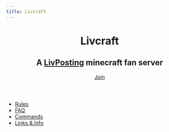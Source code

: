 ```yaml
---
title: Livcraft
---
```

<header>

# Livcraft
## A [LivPosting](https://www.twitch.tv/livposting) minecraft fan server

<span class="join">[Join](join.md)</span>

</header>

- [Rules](rules.md)
- [FAQ](faq.md)
- [Commands](commands.md)
- [Links & Info](links.md)